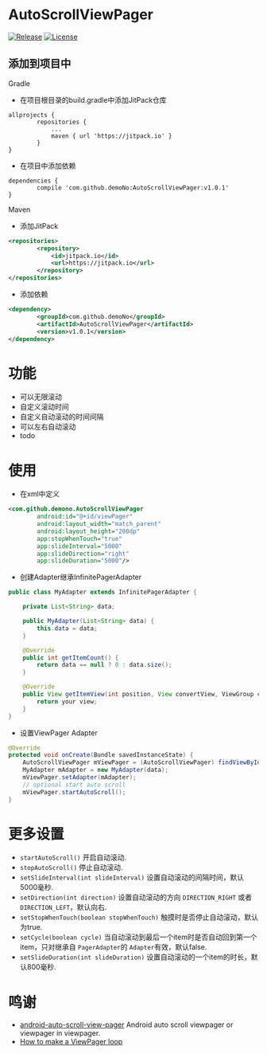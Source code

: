 # AutoScrollViewPager

[![Release](https://jitpack.io/v/demoNo/AutoScrollViewPager.svg)](https://jitpack.io/#demoNo/AutoScrollViewPager) [![License](https://img.shields.io/badge/License-Apache%202.0-blue.svg)](https://opensource.org/licenses/Apache-2.0)

## 添加到项目中

Gradle
* 在项目根目录的build.gradle中添加JitPack仓库
```Gradle
allprojects {
		repositories {
			...
			maven { url 'https://jitpack.io' }
		}
}
```

* 在项目中添加依赖
```Gradle
dependencies {
	    compile 'com.github.demoNo:AutoScrollViewPager:v1.0.1'
}
```

Maven

* 添加JitPack
```xml
<repositories>
		<repository>
		    <id>jitpack.io</id>
		    <url>https://jitpack.io</url>
		</repository>
</repositories>
```

* 添加依赖
```xml
<dependency>
	    <groupId>com.github.demoNo</groupId>
	    <artifactId>AutoScrollViewPager</artifactId>
	    <version>v1.0.1</version>
</dependency>
```

# 功能

* 可以无限滚动
* 自定义滚动时间
* 自定义自动滚动的时间间隔
* 可以左右自动滚动
* todo

# 使用

* 在xml中定义

```xml
<com.github.demono.AutoScrollViewPager
        android:id="@+id/viewPager"
        android:layout_width="match_parent"
        android:layout_height="200dp"
        app:stopWhenTouch="true"
        app:slideInterval="5000"
        app:slideDirection="right"
        app:slideDuration="5000"/>
```

* 创建Adapter继承InfinitePagerAdapter
```Java
public class MyAdapter extends InfinitePagerAdapter {

    private List<String> data;

    public MyAdapter(List<String> data) {
        this.data = data;
    }

    @Override
    public int getItemCount() {
        return data == null ? 0 : data.size();
    }

    @Override
    public View getItemView(int position, View convertView, ViewGroup container) {
        return your view;
    }
}
```

* 设置ViewPager Adapter
```Java
@Override
protected void onCreate(Bundle savedInstanceState) {
    AutoScrollViewPager mViewPager = (AutoScrollViewPager) findViewById(R.id.viewPager);
    MyAdapter mAdapter = new MyAdapter(data);
    mViewPager.setAdapter(mAdapter);
    // optional start auto scroll
    mViewPager.startAutoScroll();
}
```

# 更多设置

* `startAutoScroll()` 开启自动滚动.
* `stopAutoScroll()` 停止自动滚动.
* `setSlideInterval(int slideInterval)` 设置自动滚动的间隔时间，默认5000毫秒.
* `setDirection(int direction)` 设置自动滚动的方向 `DIRECTION_RIGHT` 或者 `DIRECTION_LEFT`，默认向右.
* `setStopWhenTouch(boolean stopWhenTouch)` 触摸时是否停止自动滚动，默认为true.
* `setCycle(boolean cycle)` 当自动滚动到最后一个item时是否自动回到第一个item，只对继承自 `PagerAdapter`的 `Adapter`有效，默认false.
* `setSlideDuration(int slideDuration)` 设置自动滚动的一个item的时长，默认800毫秒.

# 鸣谢

* [android-auto-scroll-view-pager](https://github.com/Trinea/android-auto-scroll-view-pager) Android auto scroll viewpager or viewpager in viewpager.
* [How to make a ViewPager loop](http://stackoverflow.com/questions/10188011/how-to-make-a-viewpager-loop/12965787#12965787)
